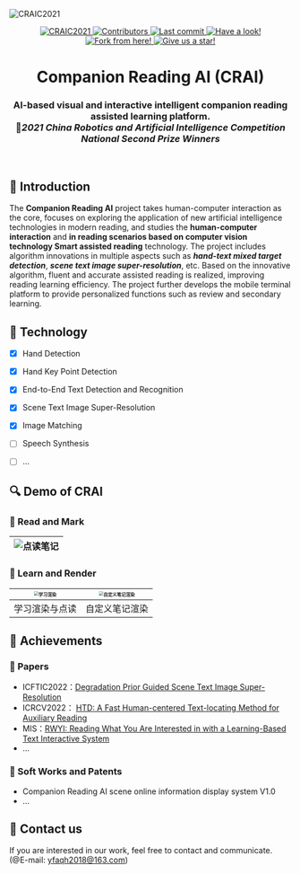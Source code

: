 ![CRAIC2021](README.assets/CRAIC2021.png)

<p align="center">
    <a href="https://www.caairobot.com">
        <img src="https://img.shields.io/badge/CRAIC-2021-blue" alt="CRAIC2021">
    </a>
    <a href="https://github.com/yfaqh/CRAI/graphs/contributors">
        <img src="https://img.shields.io/github/contributors/yfaqh/CRAI" alt="Contributors">
    </a>
    <a href="https://github.com/yfaqh/CRAI/commit/main">
        <img src="https://img.shields.io/github/last-commit/yfaqh/CRAI" alt="Last commit">
    </a>
    <a href="https://github.com/yfaqh/CRAI">
        <img src="https://img.shields.io/github/watchers/yfaqh/CRAI?style=social" alt="Have a look!">
    </a>
    <a href="https://github.com/yfaqh/CRAI">
        <img src="https://img.shields.io/github/forks/yfaqh/CRAI?style=social" alt="Fork from here!">
    </a>
    <a href="https://github.com/yfaqh/CRAI">
        <img src="https://img.shields.io/github/stars/yfaqh/CRAI?style=social" alt="Give us a star!">
    </a>
</p>
<h1 align="center">
    Companion Reading AI (CRAI)
</h1>
<h3 align="center">
    AI-based visual and interactive intelligent companion reading assisted learning platform.<br/>
    🥈<i>2021 China Robotics and Artificial Intelligence Competition National Second Prize Winners</i>
</h3><br/>


## 🚩  Introduction

The **Companion Reading AI** project takes human-computer interaction as the core, focuses on exploring the application of new artificial intelligence technologies in modern reading, and studies the **human-computer interaction** and **in reading scenarios based on computer vision technology Smart assisted reading** technology. The project includes algorithm innovations in multiple aspects such as ***hand-text mixed target detection***, ***scene text image super-resolution***, etc. Based on the innovative algorithm, fluent and accurate assisted reading is realized, improving reading learning efficiency. The project further develops the mobile terminal platform to provide personalized functions such as review and secondary learning.



## 🔑  Technology

- [x] Hand Detection
- [x] Hand Key Point Detection
- [x] End-to-End Text Detection and Recognition
- [x] Scene Text Image Super-Resolution
- [x] Image Matching
- [ ] Speech Synthesis
- [ ] ...



## 🔍  Demo of CRAI

### 📖  Read and Mark

| ![点读笔记](README.assets/点读笔记.gif) |
| :-------------------------------------: |

### 📲  Learn and Render

| <img src="README.assets/学习渲染.gif" alt="学习渲染" style="zoom: 50%;" /> | <img src="README.assets/自定义笔记渲染.gif" alt="自定义笔记渲染" style="zoom: 50%;" /> |
| :----------------------------------------------------------: | :----------------------------------------------------------: |
|                        学习渲染与点读                        |                        自定义笔记渲染                        |



## 🎯  Achievements

### 📄  Papers

- ICFTIC2022：[Degradation Prior Guided Scene Text Image Super-Resolution](https://ieeexplore.ieee.org/abstract/document/10075240/)
- ICRCV2022： [HTD: A Fast Human-centered Text-locating Method for Auxiliary Reading](https://ieeexplore.ieee.org/abstract/document/9953262/)
- MIS：[RWYI: Reading What You Are Interested in with a Learning-Based Text Interactive System](https://www.hindawi.com/journals/misy/2022/6378011/)
- ...

### 📑  Soft Works and Patents

- Companion Reading AI scene online information display system V1.0
- ...



## 🔗  Contact us

If you are interested in our work, feel free to contact and communicate. (@E-mail: yfaqh2018@163.com)

